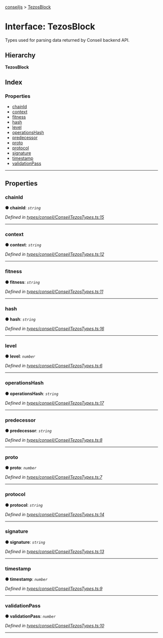 [conseiljs](../README.md) > [TezosBlock](../interfaces/tezosblock.md)

# Interface: TezosBlock

Types used for parsing data returned by Conseil backend API.

## Hierarchy

**TezosBlock**

## Index

### Properties

* [chainId](tezosblock.md#chainid)
* [context](tezosblock.md#context)
* [fitness](tezosblock.md#fitness)
* [hash](tezosblock.md#hash)
* [level](tezosblock.md#level)
* [operationsHash](tezosblock.md#operationshash)
* [predecessor](tezosblock.md#predecessor)
* [proto](tezosblock.md#proto)
* [protocol](tezosblock.md#protocol)
* [signature](tezosblock.md#signature)
* [timestamp](tezosblock.md#timestamp)
* [validationPass](tezosblock.md#validationpass)

---

## Properties

<a id="chainid"></a>

###  chainId

**● chainId**: *`string`*

*Defined in [types/conseil/ConseilTezosTypes.ts:15](https://github.com/Cryptonomic/ConseilJS/blob/2dbb08e/src/types/conseil/ConseilTezosTypes.ts#L15)*

___
<a id="context"></a>

###  context

**● context**: *`string`*

*Defined in [types/conseil/ConseilTezosTypes.ts:12](https://github.com/Cryptonomic/ConseilJS/blob/2dbb08e/src/types/conseil/ConseilTezosTypes.ts#L12)*

___
<a id="fitness"></a>

###  fitness

**● fitness**: *`string`*

*Defined in [types/conseil/ConseilTezosTypes.ts:11](https://github.com/Cryptonomic/ConseilJS/blob/2dbb08e/src/types/conseil/ConseilTezosTypes.ts#L11)*

___
<a id="hash"></a>

###  hash

**● hash**: *`string`*

*Defined in [types/conseil/ConseilTezosTypes.ts:16](https://github.com/Cryptonomic/ConseilJS/blob/2dbb08e/src/types/conseil/ConseilTezosTypes.ts#L16)*

___
<a id="level"></a>

###  level

**● level**: *`number`*

*Defined in [types/conseil/ConseilTezosTypes.ts:6](https://github.com/Cryptonomic/ConseilJS/blob/2dbb08e/src/types/conseil/ConseilTezosTypes.ts#L6)*

___
<a id="operationshash"></a>

###  operationsHash

**● operationsHash**: *`string`*

*Defined in [types/conseil/ConseilTezosTypes.ts:17](https://github.com/Cryptonomic/ConseilJS/blob/2dbb08e/src/types/conseil/ConseilTezosTypes.ts#L17)*

___
<a id="predecessor"></a>

###  predecessor

**● predecessor**: *`string`*

*Defined in [types/conseil/ConseilTezosTypes.ts:8](https://github.com/Cryptonomic/ConseilJS/blob/2dbb08e/src/types/conseil/ConseilTezosTypes.ts#L8)*

___
<a id="proto"></a>

###  proto

**● proto**: *`number`*

*Defined in [types/conseil/ConseilTezosTypes.ts:7](https://github.com/Cryptonomic/ConseilJS/blob/2dbb08e/src/types/conseil/ConseilTezosTypes.ts#L7)*

___
<a id="protocol"></a>

###  protocol

**● protocol**: *`string`*

*Defined in [types/conseil/ConseilTezosTypes.ts:14](https://github.com/Cryptonomic/ConseilJS/blob/2dbb08e/src/types/conseil/ConseilTezosTypes.ts#L14)*

___
<a id="signature"></a>

###  signature

**● signature**: *`string`*

*Defined in [types/conseil/ConseilTezosTypes.ts:13](https://github.com/Cryptonomic/ConseilJS/blob/2dbb08e/src/types/conseil/ConseilTezosTypes.ts#L13)*

___
<a id="timestamp"></a>

###  timestamp

**● timestamp**: *`number`*

*Defined in [types/conseil/ConseilTezosTypes.ts:9](https://github.com/Cryptonomic/ConseilJS/blob/2dbb08e/src/types/conseil/ConseilTezosTypes.ts#L9)*

___
<a id="validationpass"></a>

###  validationPass

**● validationPass**: *`number`*

*Defined in [types/conseil/ConseilTezosTypes.ts:10](https://github.com/Cryptonomic/ConseilJS/blob/2dbb08e/src/types/conseil/ConseilTezosTypes.ts#L10)*

___

